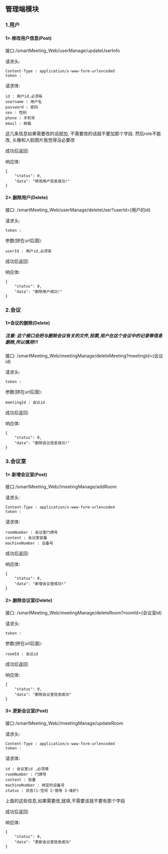 ## 管理端模块

### 1.用户

#### 1>.修改用户信息(Post)

接口:/smartMeeting_Web/userManage/updateUserInfo

请求头: 

```
Content-Type : application/x-www-form-urlencoded
token : 
```

请求体: 

```
id : 用户id,必须有
username : 用户名
password : 密码
sex : 性别
phone : 手机号
email : 邮箱
```

这几条信息如果需要改的话就加, 不需要改的话就不要加那个字段. 然后role不能改, 头像和人脸图片我觉得没必要改

成功后返回:



响应体:

```
{
    "status": 0,
    "data": "修改用户信息成功!"
}
```

#### 2>.删除用户(Delete)

接口: /smartMeeting_Web/userManage/deleteUser?userId=(用户的id)

请求头: 

```
token : 
```

参数(拼在url后面): 

```
userId : 用户id,必须有
```


成功后返回:



响应体:

```
{
    "status": 0,
    "data": "删除用户成功!"
}
```

### 2.会议

#### 1>会议的删除(Delete)

##### 注意: 这个接口会把与删除会议有关的文件,投票,用户在这个会议中的记录等信息删除,所以慎用!!!

接口: /smartMeeting_Web/meetingManage/deleteMeeting?meetingId=(会议id)

请求头: 

```
token : 
```

参数(拼在url后面): 

```
meetingId : 会议id
```


成功后返回:



响应体:

```
{
    "status": 0,
    "data": "删除会议信息成功!"
}
```

### 3.会议室


#### 1>.新增会议室(Post)

接口:/smartMeeting_Web//meetingManage/addRoom

请求头: 

```
Content-Type : application/x-www-form-urlencoded
token : 
```

请求体: 

```
roomNumber : 会议室门牌号
content : 会议室容量
machineNumber : 设备号
```


成功后返回:



响应体:

```
{
    "status": 0,
    "data": "新增会议室成功!"
}
```


#### 2>.删除会议室(Delete)
接口: /smartMeeting_Web/meetingManage/deleteRoom?roomId=(会议室id)

请求头: 

```
token : 
```

参数(拼在url后面): 

```
roomId : 会议id
```


成功后返回:



响应体:

```
{
    "status": 0,
    "data": "删除会议室信息成功"
}
```


#### 3>.更新会议室(Post)

接口:/smartMeeting_Web//meetingManage/updateRoom

请求头: 

```
Content-Type : application/x-www-form-urlencoded
token : 
```

请求体: 

```
id : 会议室id ,必须填
roomNumber : 门牌号
content : 容量
machineNumber : 绑定的设备号
status : 状态(1-空闲 2-使用 3-维护)
```
上面的这些信息,如果需要改,就填,不需要该就不要有那个字段

成功后返回:



响应体:

```
{
    "status": 0,
    "data": "更新会议室信息成功"
}
```